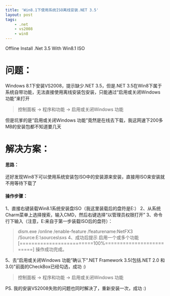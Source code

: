```yaml
---
title: 'Win8.1下使用系统ISO离线安装.NET 3.5'
layout: post
tags:
    - .net
    - vs2008
    - win8
---
```


Offline Install .Net 3.5 With Win8.1 ISO

# 问题：


Windows 8.1下安装VS2008，提示缺少.NET 3.5，但是.NET 3.5在Win8下属于系统自带功能，无法直接使用离线安装包安装，只能通过“启用或关闭Windows 功能”来打开
> 控制面板 -> 程序和功能 -> 启用或关闭Windows 功能

但是坑爹的是“启用或关闭Windows 功能”竟然是在线去下载，我这网速下200多MB的安装包都不知道要几天

# 解决方案：


#### 思路：


还好发现Win8下可以使用系统安装包ISO中的安装源来安装，直接用ISO来安装就不用等待下载了

#### 操作步骤：


1、直接右键装载Win8.1系统安装盘ISO（我这里装载后的盘符是E:）
2、从系统Charm菜单上选择搜索，输入CMD，然后右键选择“以管理员权限打开”
3、命令行下输入（注意，E:来自于第一步装载ISO后的盘符）：
> dism.exe /online /enable-feature /featurename:NetFX3 /Source:E:\sources\sxs
4、成功后提示
> 启用一个或多个功能
> [=========================100%=========================]
> 操作成功完成。

5、去“启用或关闭Windows 功能”确认下".NET Framework 3.5(包括.NET 2.0 和 3.0)"前面的CheckBox已经勾选，成功 :)
> 控制面板 -> 程序和功能 -> 启用或关闭Windows 功能

PS.
我的安装VS2008失败的问题也同时解决了，重新安装一次，成功 :)